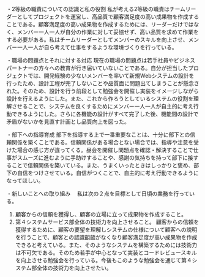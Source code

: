 ・2等級の職責についての認識と私の役割
私が考える2等級の職責はチームリーダーとしてプロジェクトを運営し、高品質で顧客満足度の高い成果物を作成することである。顧客満足度の高い成果物を作成するためには、リーダーだけではなく、メンバー一人一人が自分の作業に対して妥協せず、高い品質を求めて作業をする必要がある。私はチームリーダーとしてメンバーのスキルを向上させ、メンバー一人一人が自ら考えて仕事をするような環境づくりを行っている。

・職場の問題点とそれに対する対応
現在の職場の問題点は若手社員やビジネスパートナーの方々への教育が行き届いていないことである。自分が担当したプロジェクトでは、開発経験の少ないメンバーを率いて新規Webシステムの設計を行ったため、設計工程が完了しないことや品質面に問題出てしまうことが懸念された。そのため、設計を行う前段として勉強会を開催し実装をイメージしながら設計を行えるようにした。また、これから作ろうとしているシステムの役割を理解させることで、システムを良くするためにメンバー一人一人が自主的に考え行動できるようにした。さらに各機能の設計がすべて完了した後、機能間の設計で矛盾がないかを見直す計画とし品質向上を図った。

・部下への指導育成
部下を指導する上で一番重要なことは、十分に部下との信頼関係を築くことである。信頼関係がある場合とない場合では、指導や注意を受けた場合の感じ方が違ってくる。昼会を開催し問題点を確認・解決することで仕事がスムーズに進むように手助けすることや、感謝の気持ちを持って部下に接することで信頼関係を築いている。また、うまくいったときはしっかりと褒め、部下の自信をつけさせている。自信がつくことで、自主的に考え行動できるようになってほしい。

・新しいことへの取り組み
　私は次の２点を目標として日頃の業務を行っている。
1.	顧客からの信頼を獲得し、顧客の立場に立って成果物を作成すること。
2.	第４システムサービス部全体の技術力を向上させること。
顧客からの信頼を獲得するために、顧客の要望を理解しシステムの仕様について顧客への説明を行うことで、顧客との認識齟齬がなくなり顧客満足度が高い成果物を作成できると考えている。また、そのようなシステムを構築するためには技術力は不可欠である。そのため若手が中心となって実装とコードレビュースキルを向上させる勉強会を行っている。今後もこのような勉強会を通じて第４システム部全体の技術力を向上させたい。
